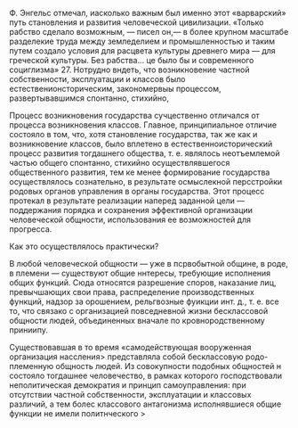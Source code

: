 Ф. Энгельс отмечал, иасколько важным был именно этот «варварский» путь становления и развития человеческой цивилизации. «Только рабство сделало возможным, — писел он,— в более крупном масштабе разделекие труда между земледелием и промышленностью и таким путем создало условия для расцвета культуры древнего мира — для греческой культуры. Без рабства... це было бы и современного социглизма» 27. Нотрудно вндеть, что возникновение частной собственности, эксплуатации и классов было естественионсторическим, закономервыы процессом, развертывавшимся спонтанно, стихийно,

Процесс возникновения государства сучцественно отличался от процесса возникновения классов. Главное, принципиальное отличие состояло в том, что, хотя становление государства, так же как и возникновение классов, было вплетено в естественноисторический процесс развития тогдашнего общества, т. е. являлось неотъемлемой частью общего спонтанно, стихийно осуществлявшегося общественного развития, тем ке менее формирование государства осуществлялось сознательно, в результате осмыслекной персстройки родовых органов управления в органы государства. Этот процесс протекал в результате реализации наперед заданной цели — поддержания порядка и сохранения эффективной организации человеческой общности, использования ее возможностей для прогресса.

Как это осуществлялось практически?

В любой человеческой общности — уже в псрвобытной общине, в роде, в племени — существуют общие ннтересы, требующие исполнения общих функций. Сюда относятся разрешение споров, наказание лиц, превычшающих свои права, распределение производственных функций, надзор за орошением, рельгвозные фуикции инт. д., т. е. все то, что связако с организацией повседневной жизни бесклассовой общности людей, объединенных вначале по кровнородственному приниипу.

Существовавшая в то время «самодействующая вооруженная организация нассления> представляла собой бесклассовую родо-племенную общность людей. Из совокупности подобных общностей н состояло тогдашнее человечество, в рамках которого господствовали неполитическая демократия и принцип самоуправления: при отсутствии частной собственности, эксплуатации и классовых различий, а тем болес классового антагонизма исполнявшиеся общие функции не имели политнческого >
